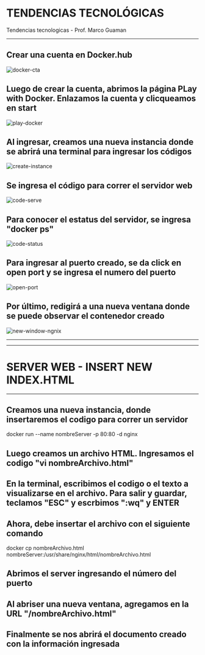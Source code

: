 # **TENDENCIAS TECNOLÓGICAS**
Tendencias tecnologicas - Prof. Marco Guaman
***
## Crear una cuenta en Docker.hub
![docker-cta](https://user-images.githubusercontent.com/91167225/197310621-94c1bfc4-7904-499f-a6a2-0073798c756e.jpg)

## Luego de crear la cuenta, abrimos la página PLay with Docker. Enlazamos la cuenta y clicqueamos en start
![play-docker](https://user-images.githubusercontent.com/91167225/197310674-fbe0d4f8-3108-4b4a-b1fe-eea5efefa0d5.jpg)

## Al ingresar, creamos una nueva instancia donde se abrirá una terminal para ingresar los códigos
![create-instance](https://user-images.githubusercontent.com/91167225/197310833-3c2d7771-1292-464d-92f6-12ea810e88d0.jpg)

## Se ingresa el código para correr el servidor web
![code-serve](https://user-images.githubusercontent.com/91167225/197310915-535b82b0-71a6-46be-9f18-b6c53d3e6cc1.jpg)

## Para conocer el estatus del servidor, se ingresa "docker ps"
![code-status](https://user-images.githubusercontent.com/91167225/197310945-c6c4ffbd-1d64-42a9-8d8d-113c1672b656.jpg)

## Para ingresar al puerto creado, se da click en open port y se ingresa el numero del puerto
![open-port](https://user-images.githubusercontent.com/91167225/197311013-f206dfca-1a14-497e-8d11-fda9a74451b2.jpg)

## Por último, redigirá a una nueva ventana donde se puede observar el contenedor creado
![new-window-ngnix](https://user-images.githubusercontent.com/91167225/197311083-af28c1e6-38c8-48a0-b450-5b64d093e674.jpg)

-----
-----

# **SERVER WEB - INSERT NEW INDEX.HTML**
***
## Creamos una nueva instancia, donde insertaremos el codigo para correr un servidor
docker run --name nombreServer -p 80:80 -d nginx


## Luego creamos un archivo HTML. Ingresamos el codigo "vi nombreArchivo.html"


## En la terminal, escribimos el codigo o el texto a visualizarse en el archivo. Para salir y guardar, teclamos "ESC" y escrbimos ":wq" y ENTER


## Ahora, debe insertar el archivo con el siguiente comando
docker cp nombreArchivo.html nombreServer:/usr/share/nginx/html/nombreArchivo.html

## Abrimos el server ingresando el número del puerto

## Al abriser una nueva ventana, agregamos en la URL "/nombreArchivo.html"

## Finalmente se nos abrirá el documento creado con la información ingresada

